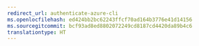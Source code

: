 ```yaml
---
redirect_url: authenticate-azure-cli
ms.openlocfilehash: ed424bb2bc62243ffcf70ad164b3776e41d14156
ms.sourcegitcommit: bcf93ad8ed8802072249cd8187cd4420da89b4c6
translationtype: HT
---
```

